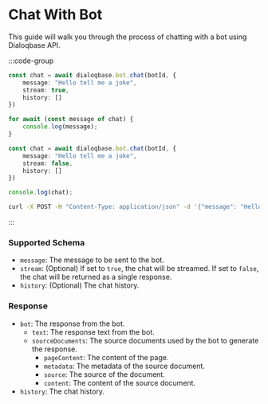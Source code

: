 # Chat With Bot


This guide will walk you through the process of chatting with a bot using Dialoqbase API.


:::code-group
```typescript [javascript with streams]
const chat = await dialoqbase.bot.chat(botId, {
    message: "Hello tell me a joke",
    stream: true,
    history: []
})

for await (const message of chat) {
    console.log(message);
}
```
```typescript [javascript without streams]
const chat = await dialoqbase.bot.chat(botId, {
    message: "Hello tell me a joke",
    stream: false,
    history: []
})

console.log(chat);
```
```sh [curl]
curl -X POST -H "Content-Type: application/json" -d '{"message": "Hello tell me a joke", "stream": false, "history": []}' http://localhost:3000/api/v1/bot/${botId}/chat
```
:::

### Supported Schema

- `message`: The message to be sent to the bot.
- `stream`: (Optional) If set to `true`, the chat will be streamed. If set to `false`, the chat will be returned as a single response.
- `history`: (Optional) The chat history.


### Response


- `bot`: The response from the bot.
    - `text`: The response text from the bot.
    - `sourceDocuments`: The source documents used by the bot to generate the response.
        - `pageContent`: The content of the page.
        - `metadata`: The metadata of the source document.
        - `source`: The source of the document.
        - `content`: The content of the source document.
- `history`: The chat history.